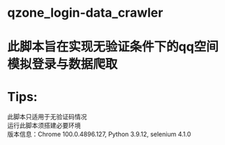 # qzone_login-data_crawler
# 此脚本旨在实现无验证条件下的qq空间模拟登录与数据爬取

# Tips:
此脚本只适用于无验证码情况  
运行此脚本须搭建必要环境  
版本信息：Chrome 100.0.4896.127, Python 3.9.12, selenium 4.1.0
